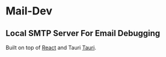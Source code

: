 # Mail-Dev

## Local SMTP Server For Email Debugging

Built on top of [React](https://reactjs.org/) and Tauri [Tauri](https://tauri.studio/en).
